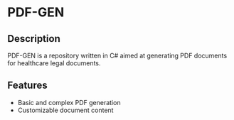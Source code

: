 # PDF-GEN

## Description
PDF-GEN is a repository written in C# aimed at generating PDF documents for healthcare legal documents.

## Features
- Basic and complex PDF generation
- Customizable document content




